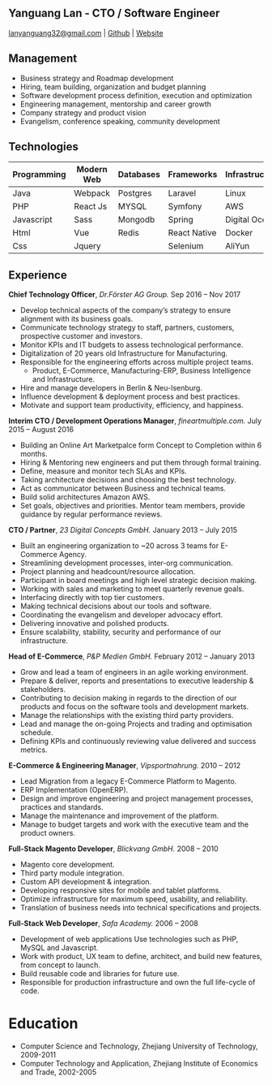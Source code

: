 Yanguang Lan - CTO / Software Engineer
---------------
lanyanguang32@gmail.com | [Github](http://github.com/lanyanguang32) | [Website](https://lanyanguang32.github.io/)

Management
---------------
* Business strategy and Roadmap development
* Hiring, team building, organization and budget planning
* Software development process definition, execution and optimization
* Engineering management, mentorship and career growth
* Company strategy and product vision
* Evangelism, conference speaking, community development

Technologies
---------------
| Programming| Modern Web | Databases | Frameworks   | Infrastructure | DevOps  |Design
|------------|------------|-----------|--------------|----------------|---------|------
| Java     | Webpack    | Postgres  | Laravel      | Linux          | Ansible |Photoshop
| PHP        | React Js   | MYSQL     | Symfony      | AWS            | Jenkins |Sketch
| Javascript | Sass       | Mongodb   | Spring   | Digital Ocean  | Docker  |Axure
|    Html    | Vue       | Redis    | React Native | Docker         | Vagrant | 
|    Css      |  Jquery   |           | Selenium     |  AliYun |      | 

Experience
----------
**Chief Technology Officer**, *Dr.Förster AG Group.* Sep 2016 – Nov 2017
  - Develop technical aspects of the company’s strategy to ensure alignment with its business goals.
  - Communicate technology strategy to staff, partners, customers, prospective customer and investors.
  - Monitor KPIs and IT budgets to assess technological performance.
  - Digitalization of 20 years old Infrastructure for Manufacturing. 
  - Responsible for the engineering efforts across multiple project teams.
    - Product, E-Commerce, Manufacturing-ERP, Business Intelligence and Infrastructure.
  - Hire and manage developers in Berlin & Neu-Isenburg.
  - Influence development & deployment process and best practices.
  - Motivate and support team productivity, efficiency, and happiness.

**Interim CTO / Development Operations Manager**, *fineartmultiple.com.* July 2015 – August 2016
  - Building an Online Art Marketpalce form Concept to Completion within 6 months. 
  - Hiring & Mentoring new engineers and put them through formal training.
  - Define, measure and monitor tech SLAs and KPIs.
  - Taking architecture decisions and choosing the best technology.
  - Act as communicator between Business and technical teams.
  - Build solid architectures Amazon AWS.
  - Set goals, objectives and priorities. Mentor team members, provide guidance by regular performance reviews.

**CTO / Partner**, *23 Digital Concepts GmbH.* January 2013 – July 2015
  - Built an engineering organization to ~20 across 3 teams for E-Commerce Agency.  
  - Streamlining development processes, inter-org communication.
  - Project planning and headcount/resource allocation.
  - Participant in board meetings and high level strategic decision making.
  - Working with sales and marketing to meet quarterly revenue goals.
  - Interfacing directly with top tier customers.
  - Making technical decisions about our tools and software.
  - Coordinating the evangelism and developer advocacy effort.
  - Delivering innovative and polished products.
  - Ensure scalability, stability, security and performance of our infrastructure.

**Head of E-Commerce**, *P&P Medien GmbH.* February 2012 – January 2013
  - Grow and lead a team of engineers in an agile working environment.
  - Prepare & deliver, reports and presentations to executive leadership & stakeholders.
  - Contributing to decision making in regards to the direction of our products and focus on the software tools and development markets.
  - Manage the relationships with the existing third party providers.
  - Lead and manage the on-going Projects and trading and optimisation schedule. 
  - Defining KPIs and continuously reviewing value delivered and success metrics.

  **E-Commerce & Engineering Manager**, *Vipsportnahrung.* 2010 – 2012
  - Lead Migration from a legacy E-Commerce Platform to Magento.  
  - ERP Implementation (OpenERP).
  - Design and improve engineering and project management processes, practices and standards.
  - Manage the maintenance and improvement of the platform.
  - Manage to budget targets and work with the executive team and the product owners. 
  
  **Full-Stack Magento Developer**, *Blickvang GmbH.* 2008 – 2010
  - Magento core development.
  - Third party module integration.
  - Custom API development & integration.
  - Developing responsive sites for mobile and tablet platforms.
  - Optimize infrastructure for maximum speed, usability, and reliability.
  - Translation of business needs into technical specifications and projects.
  
  **Full-Stack Web Developer**, *Safa Academy.* 2006 – 2008
  - Development of web applications Use technologies such as PHP, MySQL and Javascript. 
  - Work with product, UX team to define, architect, and build new features, from concept to launch.
  - Build reusable code and libraries for future use.
  - Responsible for production infrastructure and own the full life-cycle of code.

Education
=========
 - Computer Science and Technology, Zhejiang University of Technology, 2009-2011
 - Computer Technology and Application, Zhejiang Institute of Economics and Trade, 2002-2005
